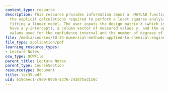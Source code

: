 ```yaml
---
content_type: resource
description: This resource provides information about a  MATLAB function performs
  the explicit calculations required to perform a least squares analysis of data for
  fitting a linear model. The user inputs the design matrix X (which is assumed to
  have a y-intercept), a column vector of measured values y, and the appropriate t
  values used for the confidence interval and the number of degrees of freedom.
file: /media/courses/10-34-numerical-methods-applied-to-chemical-engineering-fall-2005/619deec1c9e000365276243d75ad110c_lec35.pdf
file_type: application/pdf
learning_resource_types:
- Lecture Notes
ocw_type: OCWFile
parent_title: Lecture Notes
parent_type: CourseSection
resourcetype: Document
title: lec35.pdf
uid: 619deec1-c9e0-0036-5276-243d75ad110c
---
```

